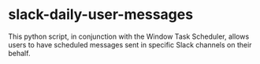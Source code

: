 # slack-daily-user-messages
This python script, in conjunction with the Window Task Scheduler, allows users to have scheduled messages sent in specific Slack channels on their behalf. 
